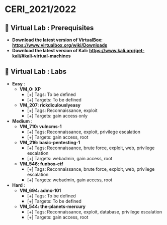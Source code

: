 # CERI_2021/2022

## 📢 Virtual Lab : Prerequisites

* **Download the latest version of VirtualBox: https://www.virtualbox.org/wiki/Downloads**
* **Download the latest version of Kali: https://www.kali.org/get-kali/#kali-virtual-machines**

## 📢 Virtual Lab : Labs
* **Easy** :
    * **VM_0: XP**
        - [+] Tags: To be defined
        - [+] Targets: To be defined
    * **VM_207: rickdiculouslyeasy**
        - [+] Tags: Reconnaissance, exploit
        - [+] Targets: gain access only
* **Medium** :      
    * **VM_710: vulncms-1**
        - [+] Tags: Reconnaissance, exploit, privilege escalation
        - [+] Targets: gain access, root
    * **VM_216: basic-pentesting-1**
        - [+] Tags: Reconnaissance, brute force, exploit, web, privilege escalation
        - [+] Targets: webadmin, gain access, root
    * **VM_546: funbox-ctf**
        - [+] Tags: Reconnaissance, brute force, exploit, web, privilege escalation
        - [+] Targets: webadmin, gain access, root
* **Hard** :
    * **VM_694: admx-101**
        - [+] Tags: To be defined
        - [+] Targets: To be defined
    * **VM_544: the-planets-mercury**
        - [+] Tags: Reconnaissance, exploit, database, privilege escalation
        - [+] Targets: gain access, root
